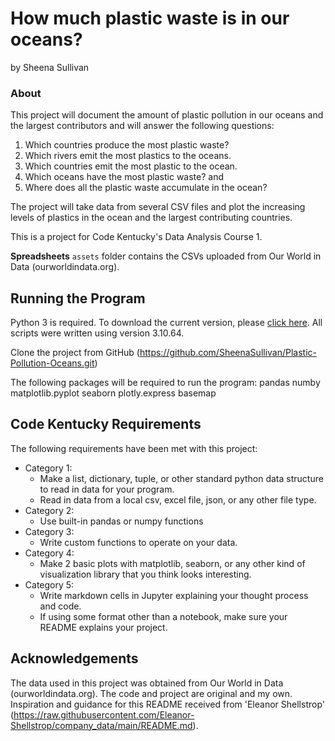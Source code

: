 # How much plastic waste is in our oceans?
by Sheena Sullivan

### About

This project will document the amount of plastic pollution in our oceans and the largest contributors and will answer the following questions:

 1. Which countries produce the most plastic waste? 
 2. Which rivers emit the most plastics to the oceans. 
 3. Which countries emit the most plastic to the ocean. 
 4. Which oceans have the most plastic waste? and 
 5. Where does all the plastic waste accumulate in the ocean? 
 
The project will take data from several CSV files and plot the increasing levels of plastics in the ocean and the largest contributing countries.

This is a project for Code Kentucky's Data Analysis Course 1.
 

**Spreadsheets**
`assets` folder contains the CSVs uploaded from Our World in Data (ourworldindata.org).

## Running the Program

Python 3 is required. To download the current version, please [click here](https://www.python.org).  All scripts were written using version 3.10.64.

Clone the project from GitHub (https://github.com/SheenaSullivan/Plastic-Pollution-Oceans.git)

The following packages will be required to run the program:
    pandas
    numby
    matplotlib.pyplot
    seaborn
    plotly.express
    basemap



## Code Kentucky Requirements

The following requirements have been met with this project:
* Category 1:
   * Make a list, dictionary, tuple, or other standard python data structure to read in data for your program. 
   * Read in data from a local csv, excel file, json, or any other file type.
* Category 2:
    * Use built-in pandas or numpy functions
* Category 3:
    * Write custom functions to operate on your data.
* Category 4:
    * Make 2 basic plots with matplotlib, seaborn, or any other kind of visualization library that you think looks interesting.
* Category 5:
    * Write markdown cells in Jupyter explaining your thought process and code.
    * If using some format other than a notebook, make sure your README explains your project. 

## Acknowledgements

The data used in this project was obtained from Our World in Data (ourworldindata.org). The code and project are original and my own. Inspiration and guidance for this README received from 'Eleanor Shellstrop' (https://raw.githubusercontent.com/Eleanor-Shellstrop/company_data/main/README.md).